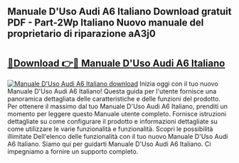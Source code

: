 ## Manuale D'Uso Audi A6 Italiano Download gratuit PDF - Part-2Wp Italiano Nuovo manuale del proprietario di riparazione aA3j0

# <h2><a href="http://dffjtz.blite.top/?on=Manuale+D%27Uso+Audi+A6+Italiano">🔗Download 👉🔴 Manuale D'Uso Audi A6 Italiano</a></h2>

[![Manuale D'Uso Audi A6 Italiano download](https://i.imgur.com/lujVjoI.png)](http://dffjtz.blite.top/?on=Manuale+D%27Uso+Audi+A6+Italiano)
Inizia oggi con il tuo nuovo Manuale D'Uso Audi A6 Italiano! Questa guida per l'utente fornisce una panoramica dettagliata delle caratteristiche e delle funzioni del prodotto. Per ottenere il massimo dal tuo Manuale D'Uso Audi A6 Italiano, prenditi un momento per leggere questo Manuale utente completo. Fornisce istruzioni dettagliate su come configurare il prodotto e informazioni dettagliate su come utilizzare le varie funzionalità e funzionalità. Scopri le possibilità illimitate Dell'elenco delle funzionalità con il tuo nuovo Manuale D'Uso Audi A6 Italiano. Siamo qui per guidarti Manuale D'Uso Audi A6 Italiano. Ci impegniamo a fornire un supporto completo.
